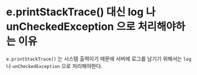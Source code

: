# e.printStackTrace() 대신 log 나 unCheckedException 으로 처리해야하는 이유

`e.printStackTrace()` 는 시스템 출력이기 때문에 서버에 로그를 남기기 위해서는 `log` 나 `unCheckedException` 으로 처리해야한다.
